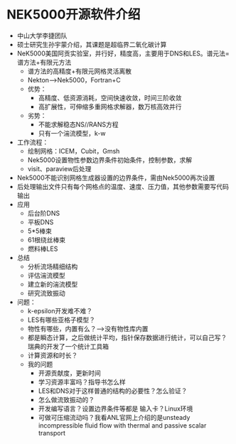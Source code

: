 # NEK5000开源软件介绍

- 中山大学李捷团队
- 硕士研究生孙宇蒙介绍，其课题是超临界二氧化碳计算
- NeK5000美国阿贡实验室，并行好，精度高，主要用于DNS和LES。谱元法=谱方法+有限元方法
  - 谱方法的高精度+有限元网格灵活离散
  - Nekton-->Nek5000，Fortran+C
  - 优势：
    - 高精度、低资源消耗，空间快速收敛，时间三阶收敛
    - 高扩展性，可伸缩多重网格求解器，数万核高效并行
  - 劣势：
    - 不能求解稳态NS//RANS方程
    - 只有一个湍流模型，k-w
- 工作流程：
  - 绘制网格：ICEM，Cubit，Gmsh
  - Nek5000设置物性参数边界条件初始条件，控制参数，求解
  - visit、paraview后处理
- Nek5000不能识别网格生成器设置的边界条件，需由Nek5000再次设置
- 后处理输出文件只有每个网格点的温度、速度、压力值，其他参数需要写代码输出
- 应用
  - 后台阶DNS
  - 平板DNS
  - 5*5棒束
  - 61根绕丝棒束
  - 燃料棒LES
- 总结
  - 分析流场精细结构
  - 评估湍流模型
  - 建立新的湍流模型
  - 研究流致振动
- 问题：
  - k-epsilon开发难不难？
  - LES有哪些亚格子模型？
  - 物性有哪些，内置有么？-->没有物性库内置
  - 都是瞬态计算，之后做统计平均，指针保存数据进行统计，可以自己写？瑞典的开发了一个统计工具箱
  - 计算资源和时长？
  - 我的问题
    - 开源贡献度，更新时间
    - 学习资源丰富吗？指导书怎么样
    - LES和DNS对于这样普通的结构的必要性？怎么验证？
    - 怎么做流致振动的？
    - 开发编写语言？设置边界条件等都是 输入卡？Linux环境
    - 可做可压缩流动吗？我看ANL官网上介绍的是unsteady incompressible fluid flow with thermal and passive scalar transport